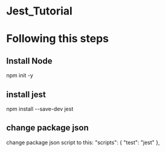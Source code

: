 # Jest_Tutorial
<h1> Following this steps </h1>

<h2> Install Node </h2>
npm init -y

<h2> install jest </h2>
npm install --save-dev jest

<h2> change package json </h2>
change package json script to this:
"scripts": {
    "test": "jest"
  },
